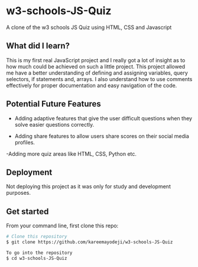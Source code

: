 # w3-schools-JS-Quiz
A clone of the w3 schools JS Quiz using HTML, CSS and Javascript

## What did I learn?

This is my first real JavaScript project and I really got a lot of insight as to how much could be achieved on such a little project. This project allowed me have a better understanding of defining and assigning variables, query selectors, if statements and, arrays. I also understand how to use comments effectively for proper documentation and easy navigation of the code. 

## Potential Future Features

- Adding adaptive features that give the user difficult questions when they solve easier questions correctly.

- Adding share features to allow users share scores on their social media profiles.

-Adding more quiz areas like HTML, CSS, Python etc.

## Deployment

Not deploying this project as it was only for study and development purposes.

## Get started

From your command line, first clone this repo:

```bash
# Clone this repository
$ git clone https://github.com/kareemayodeji/w3-schools-JS-Quiz

To go into the repository
$ cd w3-schools-JS-Quiz

